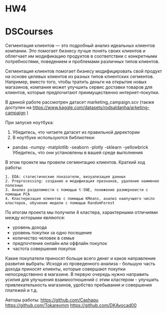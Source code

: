# HW4
# DSCourses

Сегментация клиентов — это подробный анализ идеальных клиентов компании. 
Это помогает бизнесу лучше понять своих клиентов и облегчает им модификацию продуктов в соответствии с конкретными потребностями, 
поведением и проблемами различных типов клиентов.

Сегментация клиентов помогает бизнесу модифицировать свой продукт на основе целевых клиентов из разных типов клиентских сегментов. 
Например, вместо того, чтобы тратить деньги на открытие новых магазинов, компания может улучшить сервис доставки товаров для клиентов, которые предпочитают преимущественно интернет-покупки.

В данной работе рассмотрен датасет marketing_campaign.scv (также доступен на https://www.kaggle.com/datasets/rodsaldanha/arketing-campaign )

При запуске ноутбука:
1. Убедитесь, что читаете датасет из правильной директории
2. В ноутбуке используются библиотеки:
- pandas
-numpy
-matplotlib
-seaborn
-plotly
-sklearn
-yellowbrick
Убедитесь, что они установлены в вашей среде выполнения

В этом проекте мы провели сегментацию клиентов.
Краткий ход работы:

    1. EDA: статистические показатели, визуализация данных
    2. Preprocessing: создание и модификация признаков, удаление наименее полезных
    3. Анализ разделимости с помощью t-SNE, понижение размерноисти с помощью PCA
    4. Кластеризация клиентов с помощью KMeans, анализ наилучшего число кластеров, обучение модели с помощью RandomForest

По итогам проекта мы получили 4 кластера, характерными отличиями между которыми являются:
 - уровень дохода
 - уровень покупки за одно посещение
 - количество человек в семье
 - предпочтение онлайн или оффлайн покупок
 - частота совершения покупок

Какие покупатели приносят больше всего денег и какое направление развития выбрать:
Исходя из проведенного анализа - большую часть дохода приносят клиенты, которые совершают покупки непосредственно в магазине.
В первую очередь нужно направить усилия для улучшения взаимоотношений с этим кластером - улучшить привлекательность магазинов, удобство пребывания и совершения платежей и т.д.


Авторы работы:
https://github.com/Cashaqu
https://github.com/Tokarevmm
https://github.com/DKAvocad00
